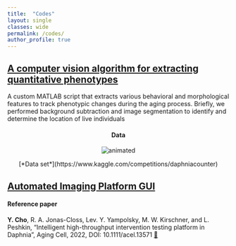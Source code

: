 ```yaml
---
title:  "Codes"
layout: single
classes: wide
permalink: /codes/
author_profile: true
---
```


## [A computer vision algorithm for extracting quantitative phenotypes](https://github.com/dydals320/DaphniaBehAnalysis)
A custom MATLAB script that extracts various behavioral and morphological features to track phenotypic changes during the aging process. Briefly, we performed background subtraction and image segmentation to identify and determine the location of live individuals


<h4 align="center">Data</h4>
<p align="center">
  <img src="https://user-images.githubusercontent.com/51148581/122502031-d1c73d80-cfc3-11eb-8236-835515342782.gif" alt="animated" />
</p>

<p style="text-align: center;">
[*Data set*](https://www.kaggle.com/competitions/daphniacounter)
</p>


## [Automated Imaging Platform GUI](https://github.com/dydals320/DaphniaBehAnalysis)

#### Reference paper
__<b>Y. Cho</b>__, R. A. Jonas-Closs, Lev. Y. Yampolsky, M. W. Kirschner, and L. Peshkin, “Intelligent high-throughput intervention testing platform in Daphnia”, Aging Cell, 2022, DOI: 10.1111/acel.13571 [🔗](https://onlinelibrary.wiley.com/doi/10.1111/acel.13571)
